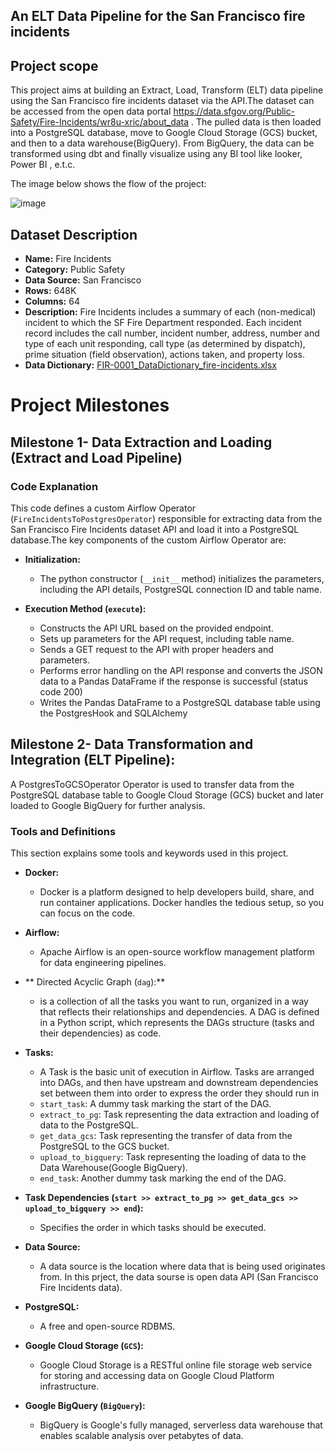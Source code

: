 ## An ELT Data Pipeline for the San Francisco fire incidents

## Project scope

This project aims at building an Extract, Load, Transform (ELT) data pipeline using the San Francisco fire incidents dataset via the API.The dataset can be accessed from the open data portal https://data.sfgov.org/Public-Safety/Fire-Incidents/wr8u-xric/about_data . The pulled data is then loaded into a PostgreSQL database, move to Google Cloud Storage (GCS) bucket, and then to a data warehouse(BigQuery). From BigQuery, the data can be transformed using dbt and finally visualize using any BI tool like looker, Power BI , e.t.c.

The image below shows the flow of the project:

![image](https://github.com/eduonyia/fire_incidents_elt_project/assets/6407387/805dd8b2-c370-4fe0-b2f6-f51458d44b2d)




## Dataset Description

- **Name:** Fire Incidents
- **Category:** Public Safety
- **Data Source:** San Francisco 
- **Rows:** 648K
- **Columns:** 64
- **Description:** Fire Incidents includes a summary of each (non-medical) incident to which the SF Fire Department responded. Each incident record includes the call number, incident number, address, number and type of each unit responding, call type (as determined by dispatch), prime situation (field observation), actions taken, and property loss.
- **Data Dictionary:** [FIR-0001_DataDictionary_fire-incidents.xlsx](https://github.com/eduonyia/fire_incidents_elt_project/files/13657247/FIR-0001_DataDictionary_fire-incidents.xlsx)


# Project Milestones

## Milestone 1- Data Extraction and Loading (Extract and Load Pipeline)

### Code Explanation

This code defines a custom Airflow Operator (`FireIncidentsToPostgresOperator`) responsible for extracting data from the San Francisco Fire Incidents dataset API and load it into a PostgreSQL database.The key components of the custom Airflow Operator are:

- **Initialization:**
  - The python constructor (`__init__` method) initializes the parameters, including the API details, PostgreSQL connection ID and table name.

- **Execution Method (`execute`):**
  - Constructs the API URL based on the provided endpoint.
  - Sets up parameters for the API request, including table name.
  - Sends a GET request to the API with proper headers and parameters.
  - Performs error handling on the API response and converts the JSON data to a Pandas DataFrame if the response is successful (status code 200)
  - Writes the Pandas DataFrame to a PostgreSQL database table using the PostgresHook and SQLAlchemy


## Milestone 2- Data Transformation and Integration (ELT Pipeline):

A PostgresToGCSOperator Operator is used to transfer data from the PostgreSQL database table to Google Cloud Storage (GCS) bucket
and later loaded to Google BigQuery for further analysis.

### Tools and Definitions

This section explains some tools and keywords used in this project.

- **Docker:**
  - Docker is a platform designed to help developers build, share, and run container applications. Docker handles the tedious setup, so you can focus on the code.

- **Airflow:**
  - Apache Airflow is an open-source workflow management platform for data engineering pipelines.

- ** Directed Acyclic Graph (`dag`):**
  - is a collection of all the tasks you want to run, organized in a way that reflects their relationships and dependencies. A DAG is defined in a Python script, which represents the DAGs structure (tasks and their dependencies) as code.

- **Tasks:**
  - A Task is the basic unit of execution in Airflow. Tasks are arranged into DAGs, and then have upstream and downstream dependencies set between them into order to express the order they should run in
  - `start_task`: A dummy task marking the start of the DAG.
  - `extract_to_pg`: Task representing the data extraction and loading of data to the PostgreSQL.
  - `get_data_gcs`: Task representing the transfer of data from the PostgreSQL to the GCS bucket.
  - `upload_to_bigquery`: Task representing the loading of data to the Data Warehouse(Google BigQuery).
  - `end_task`: Another dummy task marking the end of the DAG.

- **Task Dependencies (`start >> extract_to_pg >> get_data_gcs >> upload_to_bigquery >> end`):**
  - Specifies the order in which tasks should be executed.

- **Data Source:**
  - A data source is the location where data that is being used originates from. In this prject, the data sourse is open data API (San Francisco Fire Incidents data).

- **PostgreSQL:**
  - A free and open-source RDBMS.
   
- **Google Cloud Storage (`GCS`):**
  - Google Cloud Storage is a RESTful online file storage web service for storing and accessing data on Google Cloud Platform infrastructure.

- **Google BigQuery (`BigQuery`):**
  - BigQuery is Google's fully managed, serverless data warehouse that enables scalable analysis over petabytes of data.

